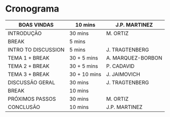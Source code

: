 # Cronograma

| BOAS VINDAS         | 10 mins      | J.P. MARTINEZ     |
| ------------------- | ------------ | ----------------- |
| INTRODUÇÃO          | 30 mins      | M. ORTIZ          |
| BREAK               | 5 mins       | ​                 |
| INTRO TO DISCUSSION | 5 mins       | J. TRAGTENBERG    |
| TEMA 1 + BREAK      | 30 + 5 mins  | A. MARQUEZ-BORBON |
| TEMA 2 + BREAK      | 30 + 5 mins  | P. CADAVID        |
| TEMA 3 + BREAK      | 30 + 10 mins | J. JAIMOVICH      |
| DISCUSSÃO GERAL     | 30 mins      | J. TRAGTENBERG    |
| BREAK               | 10 mins      | ​                 |
| PRÓXIMOS PASSOS     | 30 mins      | M. ORTIZ          |
| CONCLUSÃO           | 10 mins      | J.P. MARTINEZ     |
